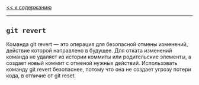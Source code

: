 [<< к содержанию](./../readme.md)

---

## `git revert`

Команда git revert — это операция для безопасной отмены изменений, действие которой направлено в будущее. Для отката изменений команда не удаляет из истории коммиты или родительские элементы, a создает новый коммит с отменой нужных действий. Использовать команду git revert безопаснее, потому что она не создает угрозу потери кода, в отличие от git reset.